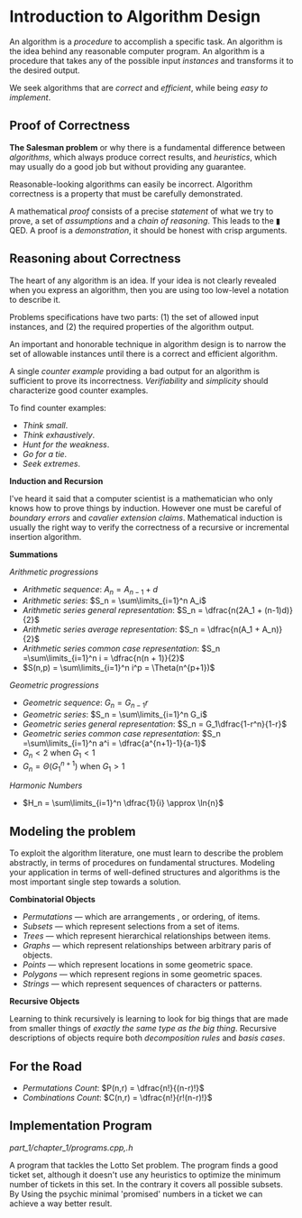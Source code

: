 # Introduction to Algorithm Design

An algorithm is a _procedure_ to accomplish a specific task.
An algorithm is the idea behind any reasonable computer program.
An algorithm is a procedure that takes any of the possible input _instances_ and transforms it to the desired output.

We seek algorithms that are _correct_ and _efficient_, while being _easy to implement_.

## Proof of Correctness

__The Salesman problem__ or why there is a fundamental difference between _algorithms_, which always produce  correct results, and _heuristics_, which may usually do a good job but without providing any guarantee.

Reasonable-looking algorithms can easily be incorrect. Algorithm correctness is a property that must be carefully demonstrated.

A mathematical _proof_ consists of a precise _statement_ of what we try to prove, a set of _assumptions_ and a _chain of reasoning_. This leads to the ▮ QED.
A proof is a _demonstration_, it should be honest with crisp arguments.

## Reasoning about Correctness

The heart of any algorithm is an idea. If your idea is not clearly revealed when you express an algorithm, then you are using too low-level a notation to describe it.

Problems specifications have two parts: (1) the set of allowed input instances, and (2) the required properties of the algorithm output.

An important and honorable technique in algorithm design is to narrow the set of allowable instances until there is a correct and efficient algorithm.

A single _counter example_ providing a bad output for an algorithm is sufficient to prove its incorrectness.
_Verifiability_ and _simplicity_ should characterize good counter examples.

To find counter examples:

* _Think small_.
* _Think exhaustively_.
* _Hunt for the weakness_.
* _Go for a tie_.
* _Seek extremes_.

__Induction and Recursion__

I've heard it said that a computer scientist is a mathematician who only knows how to prove things by induction. However one must be careful of _boundary errors_ and _cavalier extension claims_.
Mathematical induction is usually the right way to verify the correctness of a recursive or incremental insertion algorithm.

__Summations__

_Arithmetic progressions_
* _Arithmetic sequence_: $A_n = A_{n-1} + d$
* _Arithmetic series_: $S_n = \sum\limits_{i=1}^n A_i$
* _Arithmetic series general representation_: $S_n = \dfrac{n(2A_1 + (n-1)d)}{2}$
* _Arithmetic series average representation_: $S_n = \dfrac{n(A_1 + A_n)}{2}$
* _Arithmetic series common case representation_: $S_n =\sum\limits_{i=1}^n i = \dfrac{n(n + 1)}{2}$
* $S(n,p) = \sum\limits_{i=1}^n i^p = \Theta(n^{p+1})$

_Geometric progressions_
* _Geometric sequence_: $G_n = G_{n-1}r$
* _Geometric series_: $S_n = \sum\limits_{i=1}^n G_i$
* _Geometric series general representation_: $S_n = G_1\dfrac{1-r^n}{1-r}$
* _Geometric series common case representation_: $S_n =\sum\limits_{i=1}^n a^i = \dfrac{a^{n+1}-1}{a-1}$
* $G_n < 2$ when $G_1 < 1$
* $G_n = \Theta(G_1^{n + 1})$ when $G_1 > 1$

_Harmonic Numbers_
* $H_n = \sum\limits_{i=1}^n \dfrac{1}{i} \approx \ln{n}$

## Modeling the problem

To exploit the algorithm literature, one must learn to describe the problem abstractly, in terms of procedures on fundamental structures. Modeling your application in terms of well-defined structures and algorithms is the most important single step towards a solution.

__Combinatorial Objects__

* _Permutations_ — which are arrangements , or ordering, of items.
* _Subsets_ — which represent selections from a set of items.
* _Trees_ — which represent hierarchical relationships between items.
* _Graphs_ — which represent relationships between arbitrary paris of objects.
* _Points_ — which represent locations in some geometric space.
* _Polygons_ — which represent regions in some geometric spaces.
* _Strings_ — which represent sequences of characters or patterns.

__Recursive Objects__

Learning to think recursively is learning to look for big things that are made from smaller things of _exactly the same type as the big thing_. Recursive descriptions of objects require both _decomposition rules_ and _basis cases_.

## For the Road
* _Permutations Count_: $P(n,r) = \dfrac{n!}{(n-r)!}$
* _Combinations Count_: $C(n,r) = \dfrac{n!}{r!(n-r)!}$


## Implementation Program
_part_1/chapter_1/programs.cpp,.h_

A program that tackles the Lotto Set problem.
The program finds a good ticket set, although it doesn't use any heuristics to optimize the minimum number of tickets in this set. In the contrary it covers all possible subsets.
By Using the psychic minimal 'promised' numbers in a ticket we can achieve a way better result.
